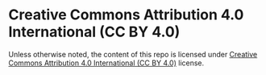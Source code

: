 # Creative Commons Attribution 4.0 International (CC BY 4.0)

Unless otherwise noted, the content of this repo is licensed under [Creative Commons Attribution 4.0 International (CC BY 4.0)](http://creativecommons.org/licenses/by/4.0/) license.